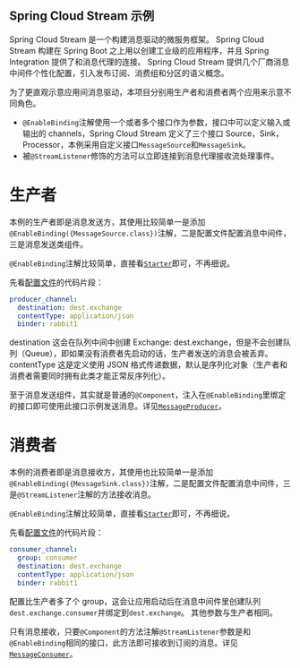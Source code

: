 Spring Cloud Stream 示例
---

Spring Cloud Stream 是一个构建消息驱动的微服务框架。 Spring Cloud Stream 构建在 Spring Boot 之上用以创建工业级的应用程序，并且 Spring Integration 提供了和消息代理的连接。 Spring Cloud Stream 提供几个厂商消息中间件个性化配置，引入发布订阅、消费组和分区的语义概念。

为了更直观示意应用间消息驱动，本项目分别用生产者和消费者两个应用来示意不同角色。

- ``@EnableBinding``注解使用一个或者多个接口作为参数，接口中可以定义输入或输出的 channels，Spring Cloud Stream 定义了三个接口 Source，Sink，Processor，本例采用自定义接口``MessageSource``和``MessageSink``。
- 被``@StreamListener``修饰的方法可以立即连接到消息代理接收流处理事件。

# 生产者

本例的生产者即是消息发送方，其使用比较简单一是添加``@EnableBinding({MessageSource.class})``注解，二是配置文件配置消息中间件，三是消息发送类组件。

``@EnableBinding``注解比较简单，直接看[``Starter``](https://github.com/Jefferlau/spring-cloud-stream-example/blob/master/spring-cloud-stream-producer/src/main/java/me/jefferlau/Starter.java)即可，不再细说。

先看[配置文件](https://github.com/Jefferlau/spring-cloud-stream-example/blob/master/spring-cloud-stream-producer/src/main/resources/application.yml)的代码片段：

```yaml
producer_channel:
  destination: dest.exchange
  contentType: application/json
  binder: rabbit1
```

destination 这会在队列中间中创建 Exchange: dest.exchange，但是不会创建队列（Queue），即如果没有消费者先启动的话，生产者发送的消息会被丢弃。
contentType 这是定义使用 JSON 格式传递数据，默认是序列化对象（生产者和消费者需要同时拥有此类才能正常反序列化）。

至于消息发送组件，其实就是普通的``@Component``，注入在``@EnableBinding``里绑定的接口即可使用此接口示例发送消息。详见[``MessageProducer``](https://github.com/Jefferlau/spring-cloud-stream-example/blob/master/spring-cloud-stream-producer/src/main/java/me/jefferlau/message/MessageProducer.java)。

# 消费者

本例的消费者即是消息接收方，其使用也比较简单一是添加``@EnableBinding({MessageSink.class})``注解，二是配置文件配置消息中间件，三是``@StreamListener``注解的方法接收消息。

``@EnableBinding``注解比较简单，直接看[``Starter``](https://github.com/Jefferlau/spring-cloud-stream-example/blob/master/spring-cloud-stream-consumer/src/main/java/me/jefferlau/Starter.java)即可，不再细说。

先看[配置文件](https://github.com/Jefferlau/spring-cloud-stream-example/blob/master/spring-cloud-stream-consumer/src/main/resources/application.yml)的代码片段：

```yaml
consumer_channel:
  group: consumer
  destination: dest.exchange
  contentType: application/json
  binder: rabbit1
```

配置比生产者多了个 group，这会让应用启动后在消息中间件里创建队列``dest.exchange.consumer``并绑定到``dest.exchange``。
其他参数与生产者相同。

只有消息接收，只要``@Component``的方法注解``@StreamListener``参数是和``@EnableBinding``相同的接口，此方法即可接收到订阅的消息。详见[``MessageConsumer``](https://github.com/Jefferlau/spring-cloud-stream-example/blob/master/spring-cloud-stream-consumer/src/main/java/me/jefferlau/message/MessageConsumer.java)。

